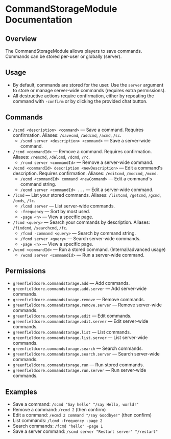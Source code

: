 # CommandStorageModule Documentation

## Overview
The CommandStorageModule allows players to save commands. Commands can be stored per-user or globally (server).

## Usage
- By default, commands are stored for the user. Use the `server` argument to store or manage server-wide commands (requires extra permissions).
- All destructive actions require confirmation, either by repeating the command with `-confirm` or by clicking the provided chat button.

## Commands
- `/scmd <description> <command>` — Save a command. Requires confirmation. Aliases: `/savecmd`, `/addcmd`, `/acmd`, `/sc`.
  - `/scmd server <description> <command>` — Save a server-wide command.
- `/rcmd <commandId>` — Remove a command. Requires confirmation. Aliases: `/remcmd`, `/delcmd`, `/dcmd`, `/rc`.
  - `/rcmd server <commandId>` — Remove a server-wide command.
- `/ecmd <commandId> description <newDescription>` — Edit a command's description. Requires confirmation. Aliases: `/editcmd`, `/modcmd`, `/mcmd`.
  - `/ecmd <commandId> command <newCommand>` — Edit a command's command string.
  - `/ecmd server <commandId> ...` — Edit a server-wide command.
- `/lcmd` — List your stored commands. Aliases: `/listcmd`, `/getcmd`, `/gcmd`, `/cmds`, `/lc`.
  - `/lcmd server` — List server-wide commands.
  - `-frequency` — Sort by most used.
  - `-page <n>` — View a specific page.
- `/fcmd <query>` — Search your commands by description. Aliases: `/findcmd`, `/searchcmd`, `/fc`.
  - `/fcmd -command <query>` — Search by command string.
  - `/fcmd server <query>` — Search server-wide commands.
  - `-page <n>` — View a specific page.
- `/wcmd <commandId>` — Run a stored command. (Internal/advanced usage)
  - `/wcmd server <commandId>` — Run a server-wide command.

## Permissions
- `greenfieldcore.commandstorage.add` — Add commands.
- `greenfieldcore.commandstorage.add.server` — Add server-wide commands.
- `greenfieldcore.commandstorage.remove` — Remove commands.
- `greenfieldcore.commandstorage.remove.server` — Remove server-wide commands.
- `greenfieldcore.commandstorage.edit` — Edit commands.
- `greenfieldcore.commandstorage.edit.server` — Edit server-wide commands.
- `greenfieldcore.commandstorage.list` — List commands.
- `greenfieldcore.commandstorage.list.server` — List server-wide commands.
- `greenfieldcore.commandstorage.search` — Search commands.
- `greenfieldcore.commandstorage.search.server` — Search server-wide commands.
- `greenfieldcore.commandstorage.run` — Run stored commands.
- `greenfieldcore.commandstorage.run.server` — Run server-wide commands.

## Examples
- Save a command: `/scmd "Say hello" "/say Hello, world!"`
- Remove a command: `/rcmd 2` (then confirm)
- Edit a command: `/ecmd 2 command "/say Goodbye!"` (then confirm)
- List commands: `/lcmd -frequency -page 2`
- Search commands: `/fcmd "hello" -page 1`
- Save a server command: `/scmd server "Restart server" "/restart"`